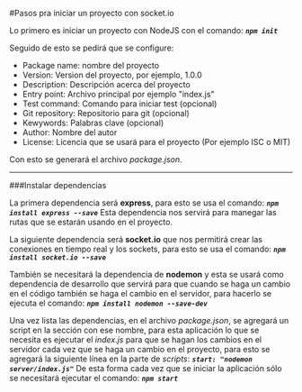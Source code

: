 #Pasos pra iniciar un proyecto con socket.io

Lo primero es iniciar un proyecto con NodeJS con el comando:
**_`npm init`_**

Seguido de esto se pedirá que se configure:
* Package name: nombre del proyecto
* Version: Version del proyecto, por ejemplo, 1.0.0
* Description: Descripción acerca del proyecto
* Entry point: Archivo principal por ejemplo "index.js"
* Test command: Comando para iniciar test (opcional)
* Git repository: Repositorio para git (opcional)
* Kewywords: Palabras clave (opcional)
* Author: Nombre del autor
* License: Licencia que se usará para el proyecto (Por ejemplo ISC o MIT)

Con esto se generará el archivo *package.json*.

---------------------
###Instalar dependencias

La primera dependencia será **express**, para esto se usa el comando:
**_`npm install express --save`_**
Esta dependencia nos servirá para manegar las rutas que se estarán usando en el proyecto.

La siguiente dependencia será **socket.io** que nos permitirá crear las conexiones en tiempo real y los sockets, para esto se usa el comando:
**_`npm install socket.io --save`_**

También se necesitará la dependencia de **nodemon** y esta se usará como dependencia de desarrollo que servirá para que cuando se haga un cambio en el código también se haga el cambio en el servidor, para hacerlo se ejecuta el comando:
**_`npm install nodemon --save-dev`_**

Una vez lista las dependencias, en el archivo *package.json*, se agregará un script en la sección con ese nombre, para esta aplicación lo que se necesita es ejecutar el *index.js* para que se hagan los cambios en el servidor cada vez que se haga un cambio en el proyecto, para esto se agregará la siguiente línea en la parte de *scripts*:
**_`start: "nodemon server/index.js"`_**
De esta forma cada vez que se iniciar la aplicación sólo se necesitará ejecutar el comando:
**_`npm start`_**